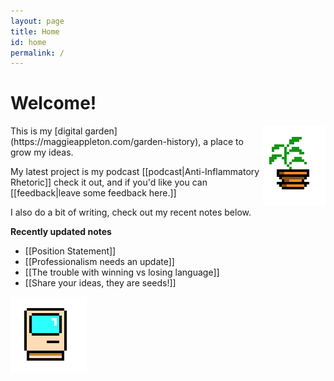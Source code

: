 ```yaml
---
layout: page
title: Home
id: home
permalink: /
---
```


# Welcome!

<img src = "/assets/potted-plant.png" style = "float: right" alt="Potted Plant"/>
This is my [digital garden](https://maggieappleton.com/garden-history), a place to grow my ideas.

My latest project is my podcast [[podcast|Anti-Inflammatory Rhetoric]] check it out, and if you'd like you can [[feedback|leave some feedback here.]]

I also do a bit of writing, check out my recent notes below.

<strong>Recently updated notes</strong>

<ul>
  <li>
    [[Position Statement]]
  </li>
  <li>
    [[Professionalism needs an update]]
  </li>
  <li>
    [[The trouble with winning vs losing language]]
  </li>
  <li>
    [[Share your ideas, they are seeds!]]
  </li>
</ul>

![Mac Plus](/assets/mac.png)
